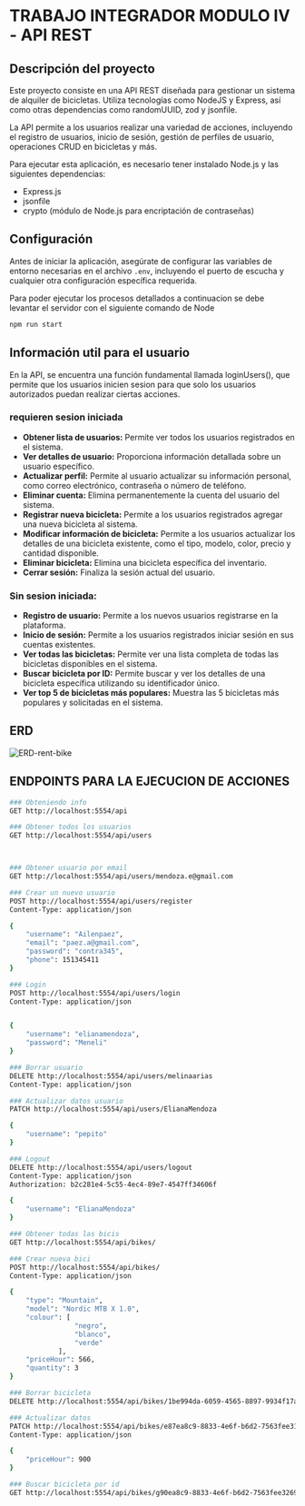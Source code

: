 # TRABAJO INTEGRADOR MODULO IV - API REST

## Descripción del proyecto

Este proyecto consiste en una API REST diseñada para gestionar un sistema de alquiler de bicicletas. Utiliza tecnologías como NodeJS y Express, así como otras dependencias como randomUUID, zod y jsonfile.

La API permite a los usuarios realizar una variedad de acciones, incluyendo el registro de usuarios, inicio de sesión, gestión de perfiles de usuario, operaciones CRUD en bicicletas y más.


Para ejecutar esta aplicación, es necesario tener instalado Node.js y las siguientes dependencias:

- Express.js
- jsonfile
- crypto (módulo de Node.js para encriptación de contraseñas)

## Configuración

Antes de iniciar la aplicación, asegúrate de configurar las variables de entorno necesarias en el archivo `.env`, incluyendo el puerto de escucha y cualquier otra configuración específica requerida.

Para poder ejecutar los procesos detallados a continuacion se debe levantar el servidor con el siguiente comando de Node

```bash
npm run start
```


## Información util para el usuario 

En la API, se encuentra una función fundamental llamada loginUsers(), que permite que los usuarios inicien sesion para que solo los usuarios autorizados puedan realizar ciertas acciones. 

### requieren sesion iniciada

- **Obtener lista de usuarios:** Permite ver todos los usuarios registrados en el sistema.
- **Ver detalles de usuario:** Proporciona información detallada sobre un usuario específico.
- **Actualizar perfil:** Permite al usuario actualizar su información personal, como correo electrónico, contraseña o número de teléfono.
- **Eliminar cuenta:** Elimina permanentemente la cuenta del usuario del sistema.
- **Registrar nueva bicicleta:** Permite a los usuarios registrados agregar una nueva bicicleta al sistema.
- **Modificar información de bicicleta:** Permite a los usuarios actualizar los detalles de una bicicleta existente, como el tipo, modelo, color, precio y cantidad disponible.
- **Eliminar bicicleta:** Elimina una bicicleta específica del inventario.
- **Cerrar sesión:** Finaliza la sesión actual del usuario.

### Sin sesion iniciada: 

- **Registro de usuario:** Permite a los nuevos usuarios registrarse en la plataforma.
- **Inicio de sesión:** Permite a los usuarios registrados iniciar sesión en sus cuentas existentes.
- **Ver todas las bicicletas:** Permite ver una lista completa de todas las bicicletas disponibles en el sistema.
- **Buscar bicicleta por ID:** Permite buscar y ver los detalles de una bicicleta específica utilizando su identificador único.
- **Ver top 5 de bicicletas más populares:** Muestra las 5 bicicletas más populares y solicitadas en el sistema.


## ERD

![ERD-rent-bike](https://drive.google.com/uc?export=download&id=1fDcLEoZOYGNSIEHaQn6Ye1DSsejB7eKD)

## ENDPOINTS PARA LA EJECUCION DE ACCIONES

```bash
### Obteniendo info
GET http://localhost:5554/api

### Obtener todos los usuarios
GET http://localhost:5554/api/users



### Obtener usuario por email
GET http://localhost:5554/api/users/mendoza.e@gmail.com

### Crear un nuevo usuario
POST http://localhost:5554/api/users/register
Content-Type: application/json

{
    "username": "Ailenpaez",
    "email": "paez.a@gmail.com",
    "password": "contra345",
    "phone": 151345411
}

### Login 
POST http://localhost:5554/api/users/login
Content-Type: application/json


{
    "username": "elianamendoza",
    "password": "Meneli"
}

### Borrar usuario
DELETE http://localhost:5554/api/users/melinaarias
Content-Type: application/json

### Actualizar datos usuario 
PATCH http://localhost:5554/api/users/ElianaMendoza

{
    "username": "pepito"
}

### Logout
DELETE http://localhost:5554/api/users/logout
Content-Type: application/json
Authorization: b2c281e4-5c55-4ec4-89e7-4547ff34606f

{
    "username": "ElianaMendoza"
}

### Obtener todas las bicis 
GET http://localhost:5554/api/bikes/

### Crear nueva bici
POST http://localhost:5554/api/bikes/
Content-Type: application/json

{
    "type": "Mountain",
    "model": "Nordic MTB X 1.0",
    "colour": [
                "negro",
                "blanco",
                "verde"
            ],
    "priceHour": 566,
    "quantity": 3
}

### Borrar bicicleta
DELETE http://localhost:5554/api/bikes/1be994da-6059-4565-8897-9934f17adb89

### Actualizar datos
PATCH http://localhost:5554/api/bikes/e87ea8c9-8833-4e6f-b6d2-7563fee31567
Content-Type: application/json

{
    "priceHour": 900
}

### Buscar bicicleta por id 
GET http://localhost:5554/api/bikes/g90ea8c9-8833-4e6f-b6d2-7563fee32696